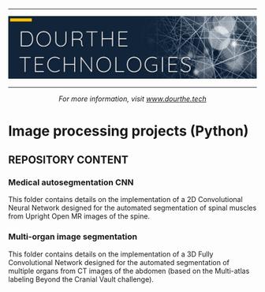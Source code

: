 ___

<a href='http://www.dourthe.tech'> <img src='Dourthe_Technologies_Headers.png' /></a>
___
<center><em>For more information, visit <a href='http://www.dourthe.tech'>www.dourthe.tech</a></em></center>

# Image processing projects (Python)

## REPOSITORY CONTENT

### Medical autosegmentation CNN
This folder contains details on the implementation of a 2D Convolutional Neural Network designed for the automated segmentation of spinal muscles from Upright Open MR images of the spine.

### Multi-organ image segmentation
This folder contains details on the implementation of a 3D Fully Convolutional Network designed for the automated segmentation of multiple organs from CT images of the abdomen (based on the Multi-atlas labeling Beyond the Cranial Vault challenge).
